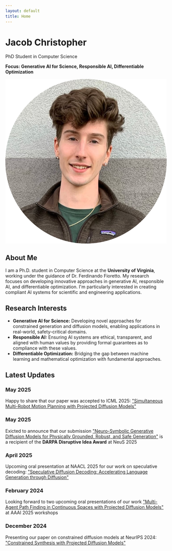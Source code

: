 ```yaml
---
layout: default
title: Home
---
```


<div class="hero">
    <div class="hero-content">
        <div class="hero-text">
            <h1>Jacob Christopher</h1>
            <p class="subtitle">PhD Student in Computer Science</p>
            <p class="focus"><strong>Focus: Generative AI for Science, Responsible AI, Differentiable Optimization</strong></p>
        </div>
        <div class="hero-image">
            <img src="assets/img/headshot_circle.png" alt="Jacob Christopher" class="headshot">
        </div>
    </div>
</div>

<div class="section">
    <h2 class="section-title">About Me</h2>
    <p>I am a Ph.D. student in Computer Science at the <strong>University of Virginia</strong>, working under the guidance of Dr. Ferdinando Fioretto. My research focuses on developing innovative approaches in generative AI, responsible AI, and differentiable optimization. I'm particularly interested in creating compliant AI systems for scientific and engineering applications.</p>
</div>

<div class="section">
    <h2 class="section-title">Research Interests</h2>
    <ul>
        <li><strong>Generative AI for Science:</strong> Developing novel approaches for constrained generation and diffusion models, enabling applications in real-world, safety-critical domains.</li>
        <li><strong>Responsible AI:</strong> Ensuring AI systems are ethical, transparent, and aligned with human values by providing formal guarantees as to compliance with these values.</li>
        <li><strong>Differentiable Optimization:</strong> Bridging the gap between machine learning and mathematical optimization with fundamental approaches.</li>
    </ul>
</div>

<div class="section">
    <h2 class="section-title">Latest Updates</h2>
    <div class="updates">
        <div class="update-item">
            <h3>May 2025</h3>
            <p>Happy to share that our paper was accepted to ICML 2025: <a href="https://arxiv.org/abs/2502.03607" target="_blank">"Simultaneous Multi-Robot Motion Planning with Projected Diffusion Models"</a></p>
        </div>
        <div class="update-item">
            <h3>May 2025</h3>
            <p>Exicted to announce that our submission <a href="https://arxiv.org/abs/2506.01121" target="_blank">"Neuro-Symbolic Generative Diffusion Models for Physically Grounded, Robust, and Safe Generation"</a> is a recipient of the <b>DARPA Disruptive Idea Award</b> at NeuS 2025</p>
        </div>
        <div class="update-item">
            <h3>April 2025</h3>
            <p>Upcoming oral presentation at NAACL 2025 for our work on speculative decoding: <a href="https://arxiv.org/abs/2408.05636" target="_blank">"Speculative Diffusion Decoding: Accelerating Language Generation through Diffusion"</a></p>
        </div>
        <div class="update-item">
            <h3>February 2024</h3>
            <p>Looking forward to two upcoming oral presentations of our work <a href="https://arxiv.org/abs/2412.17993" target="_blank">"Multi-Agent Path Finding in Continuous Spaces with Projected Diffusion Models"</a> at AAAI 2025 workshops</p>
        </div>
        <div class="update-item">
            <h3>December 2024</h3>
            <p>Presenting our paper on constrained diffusion models at NeurIPS 2024: <a href="https://arxiv.org/abs/2402.03559" target="_blank">"Constrained Synthesis with Projected Diffusion Models"</a></p>
        </div>
    </div>
</div> 

